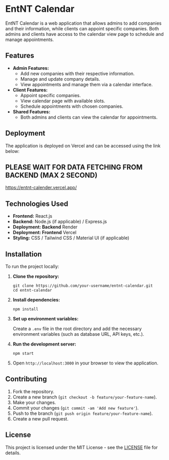 <!DOCTYPE html>
<html lang="en">
<head>
  <meta charset="UTF-8">
  <meta name="viewport" content="width=device-width, initial-scale=1.0">
  <meta http-equiv="X-UA-Compatible" content="ie=edge">

</head>
<body>
  <h1>EntNT Calendar</h1>
  <p>EntNT Calendar is a web application that allows admins to add companies and their information, while clients can appoint specific companies. Both admins and clients have access to the calendar view page to schedule and manage appointments.</p>
  
  <h2>Features</h2>
  <ul>
    <li><strong>Admin Features:</strong>
      <ul>
        <li>Add new companies with their respective information.</li>
        <li>Manage and update company details.</li>
        <li>View appointments and manage them via a calendar interface.</li>
      </ul>
    </li>
    <li><strong>Client Features:</strong>
      <ul>
        <li>Appoint specific companies.</li>
        <li>View calendar page with available slots.</li>
        <li>Schedule appointments with chosen companies.</li>
      </ul>
    </li>
    <li><strong>Shared Features:</strong>
      <ul>
        <li>Both admins and clients can view the calendar for appointments.</li>
      </ul>
    </li>
  </ul>

  <h2>Deployment</h2>
  <p>The application is deployed on Vercel and can be accessed using the link below:</p>
  <h2> PLEASE WAIT FOR DATA FETCHING FROM BACKEND (MAX 2 SECOND) </h2>
  <p><a href="https://entnt-calender.vercel.app/" target="_blank">https://entnt-calender.vercel.app/ </a></p>


<h2>Technologies Used</h2>
  <ul>
    <li><strong>Frontend:</strong> React.js</li>
    <li><strong>Backend:</strong> Node.js (if applicable) / Express.js</li>
 <li><strong>Deployment: Backend</strong> Render</li>
    <li><strong>Deployment: Frontend</strong> Vercel</li>
    <li><strong>Styling:</strong> CSS / Tailwind CSS / Material UI (if applicable)</li>
  </ul>
  <h2>Installation</h2>
  <p>To run the project locally:</p>
  <ol>
    <li><strong>Clone the repository:</strong>
      <pre><code>git clone https://github.com/your-username/entnt-calendar.git
cd entnt-calendar</code></pre>
    </li>
    <li><strong>Install dependencies:</strong>
      <pre><code>npm install</code></pre>
    </li>
    <li><strong>Set up environment variables:</strong>
      <p>Create a <code>.env</code> file in the root directory and add the necessary environment variables (such as database URL, API keys, etc.).</p>
    </li>
    <li><strong>Run the development server:</strong>
      <pre><code>npm start</code></pre>
    </li>
    <li>Open <code>http://localhost:3000</code> in your browser to view the application.</li>
  </ol>

  

  <h2>Contributing</h2>
  <ol>
    <li>Fork the repository.</li>
    <li>Create a new branch (<code>git checkout -b feature/your-feature-name</code>).</li>
    <li>Make your changes.</li>
    <li>Commit your changes (<code>git commit -am 'Add new feature'</code>).</li>
    <li>Push to the branch (<code>git push origin feature/your-feature-name</code>).</li>
    <li>Create a new pull request.</li>
  </ol>

  <h2>License</h2>
  <p>This project is licensed under the MIT License - see the <a href="LICENSE">LICENSE</a> file for details.</p>

</body>
</html>
